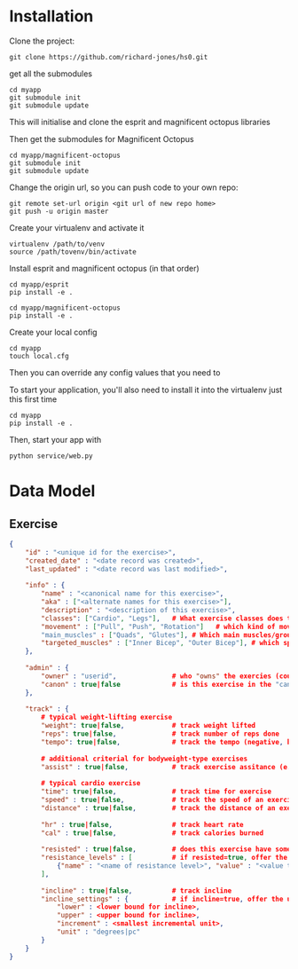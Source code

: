 # Installation 

Clone the project:

    git clone https://github.com/richard-jones/hs0.git

get all the submodules

    cd myapp
    git submodule init
    git submodule update

This will initialise and clone the esprit and magnificent octopus libraries

Then get the submodules for Magnificent Octopus

    cd myapp/magnificent-octopus
    git submodule init
    git submodule update

Change the origin url, so you can push code to your own repo:

    git remote set-url origin <git url of new repo home>
    git push -u origin master

Create your virtualenv and activate it

    virtualenv /path/to/venv
    source /path/tovenv/bin/activate

Install esprit and magnificent octopus (in that order)

    cd myapp/esprit
    pip install -e .
    
    cd myapp/magnificent-octopus
    pip install -e .
    
Create your local config

    cd myapp
    touch local.cfg

Then you can override any config values that you need to

To start your application, you'll also need to install it into the virtualenv just this first time

    cd myapp
    pip install -e .

Then, start your app with

    python service/web.py

# Data Model

## Exercise

```json
{
    "id" : "<unique id for the exercise>",
    "created_date" : "<date record was created>",
    "last_updated" : "<date record was last modified>",
    
    "info" : {
        "name" : "<canonical name for this exercise>",
        "aka" : ["<alternate names for this exercise>"],
        "description" : "<description of this exercise>",
        "classes": ["Cardio", "Legs"],   # What exercise classes does this belong to
        "movement" : ["Pull", "Push", "Rotation"]   # which kind of movement is it?
        "main_muscles" : ["Quads", "Glutes"], # Which main muscles/groups does this exercise hit
        "targeted_muscles" : ["Inner Bicep", "Outer Bicep"], # which specific muscles in the group does this exercise hit
    },
    
    "admin" : {
        "owner" : "userid",              # who "owns" the exercies (could be made by a specific user)
        "canon" : true|false             # is this exercise in the "canonical" exercise database
    },
    
    "track" : {
        # typical weight-lifting exercise
        "weight": true|false,            # track weight lifted
        "reps": true|false,              # track number of reps done
        "tempo": true|false,             # track the tempo (negative, hold, movement)
        
        # additional criterial for bodyweight-type exercises
        "assist" : true|false,           # track exercise assitance (e.g. counter-weight for pull-ups)
        
        # typical cardio exercise
        "time": true|false,              # track time for exercise
        "speed" : true|false,            # track the speed of an exercise
        "distance" : true|false,         # track the distance of an exercise
        
        "hr" : true|false,               # track heart rate
        "cal" : true|false,              # track calories burned
        
        "resisted" : true|false,         # does this exercise have some other form of resistance (e.g. cardio machine level)
        "resistance_levels" : [          # if resisted=true, offer the user these options
            {"name" : "<name of resistance level>", "value" : "<value to store>"}
        ],
        
        "incline" : true|false,          # track incline
        "incline_settings" : {           # if incline=true, offer the user these options
            "lower" : <lower bound for incline>,
            "upper" : <upper bound for incline>,
            "increment" : <smallest incremental unit>,
            "unit" : "degrees|pc"
        }
    }
}
```